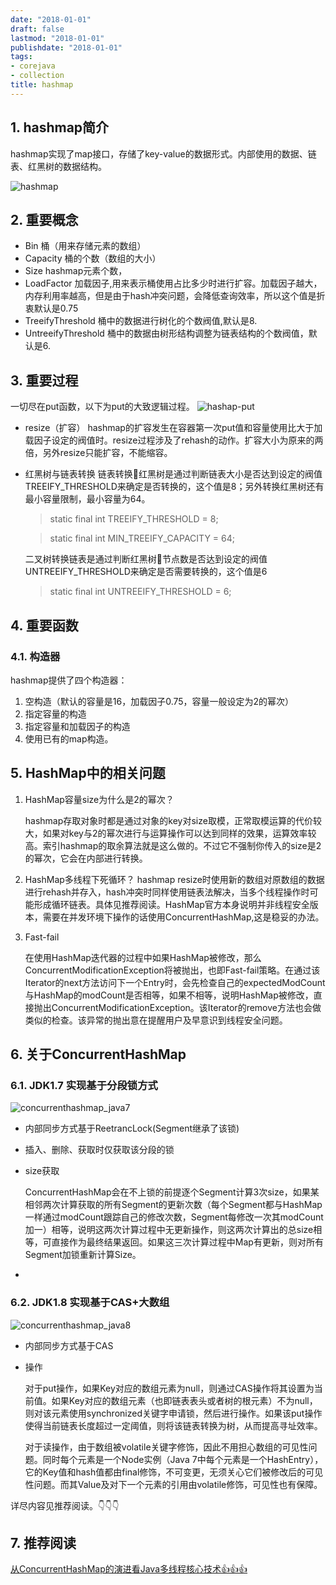 ```yaml
---
date: "2018-01-01"
draft: false
lastmod: "2018-01-01"
publishdate: "2018-01-01"
tags:
- corejava
- collection
title: hashmap
---
```


## 1. hashmap简介
hashmap实现了map接口，存储了key-value的数据形式。内部使用的数据、链表、红黑树的数据结构。

![hashmap](../../../picture/hashmap.png)

## 2. 重要概念
* Bin 桶（用来存储元素的数组）
* Capacity  桶的个数（数组的大小）
* Size hashmap元素个数，
* LoadFactor 加载因子,用来表示桶使用占比多少时进行扩容。加载因子越大，内存利用率越高，但是由于hash冲突问题，会降低查询效率，所以这个值是折衷默认是0.75
* TreeifyThreshold 桶中的数据进行树化的个数阀值,默认是8.
* UntreeifyThreshold 桶中的数据由树形结构调整为链表结构的个数阀值，默认是6.

## 3. 重要过程
一切尽在put函数，以下为put的大致逻辑过程。
![hashap-put](../../../picture/hashmap-put.png)
* resize（扩容）
hashmap的扩容发生在容器第一次put值和容量使用比大于加载因子设定的阀值时。resize过程涉及了rehash的动作。扩容大小为原来的两倍，另外resize只能扩容，不能缩容。

* 红黑树与链表转换
    链表转换红黑树是通过判断链表大小是否达到设定的阀值TREEIFY_THRESHOLD来确定是否转换的，这个值是8；另外转换红黑树还有最小容量限制，最小容量为64。
    > static final int TREEIFY_THRESHOLD = 8;

    > static final int MIN_TREEIFY_CAPACITY = 64;

    二叉树转换链表是通过判断红黑树节点数是否达到设定的阀值UNTREEIFY_THRESHOLD来确定是否需要转换的，这个值是6

    > static final int UNTREEIFY_THRESHOLD = 6;

## 4. 重要函数
### 4.1. 构造器
hashmap提供了四个构造器：
1. 空构造（默认的容量是16，加载因子0.75，容量一般设定为2的幂次）
2. 指定容量的构造
3. 指定容量和加载因子的构造
4. 使用已有的map构造。


## 5. HashMap中的相关问题
1. HashMap容量size为什么是2的幂次？

    hashmap存取对象时都是通过对象的key对size取模，正常取模运算的代价较大，如果对key与2的幂次进行与运算操作可以达到同样的效果，运算效率较高。索引hashmap的取余算法就是这么做的。不过它不强制你传入的size是2的幂次，它会在内部进行转换。
2. HashMap多线程下死循环？
    hashmap resize时使用新的数组对原数组的数据进行rehash并存入，hash冲突时同样使用链表法解决，当多个线程操作时可能形成循环链表。具体见推荐阅读。HashMap官方本身说明并非线程安全版本，需要在并发环境下操作的话使用ConcurrentHashMap,这是稳妥的办法。
3. Fast-fail

    在使用HashMap迭代器的过程中如果HashMap被修改，那么ConcurrentModificationException将被抛出，也即Fast-fail策略。在通过该Iterator的next方法访问下一个Entry时，会先检查自己的expectedModCount与HashMap的modCount是否相等，如果不相等，说明HashMap被修改，直接抛出ConcurrentModificationException。该Iterator的remove方法也会做类似的检查。该异常的抛出意在提醒用户及早意识到线程安全问题。

## 6. 关于ConcurrentHashMap
### 6.1. JDK1.7 实现基于分段锁方式
![concurrenthashmap_java7](../../../picture/concurrenthashmap_java7.png)

* 内部同步方式基于ReetrancLock(Segment继承了该锁)
* 插入、删除、获取时仅获取该分段的锁
* size获取

    ConcurrentHashMap会在不上锁的前提逐个Segment计算3次size，如果某相邻两次计算获取的所有Segment的更新次数（每个Segment都与HashMap一样通过modCount跟踪自己的修改次数，Segment每修改一次其modCount加一）相等，说明这两次计算过程中无更新操作，则这两次计算出的总size相等，可直接作为最终结果返回。如果这三次计算过程中Map有更新，则对所有Segment加锁重新计算Size。
* 

### 6.2. JDK1.8 实现基于CAS+大数组
![concurrenthashmap_java8](../../../picture/concurrenthashmap_java7.png)

* 内部同步方式基于CAS
* 操作

    对于put操作，如果Key对应的数组元素为null，则通过CAS操作将其设置为当前值。如果Key对应的数组元素（也即链表表头或者树的根元素）不为null，则对该元素使用synchronized关键字申请锁，然后进行操作。如果该put操作使得当前链表长度超过一定阈值，则将该链表转换为树，从而提高寻址效率。

    对于读操作，由于数组被volatile关键字修饰，因此不用担心数组的可见性问题。同时每个元素是一个Node实例（Java 7中每个元素是一个HashEntry），它的Key值和hash值都由final修饰，不可变更，无须关心它们被修改后的可见性问题。而其Value及对下一个元素的引用由volatile修饰，可见性也有保障。

详尽内容见推荐阅读。👇👇👇

## 7. 推荐阅读
[从ConcurrentHashMap的演进看Java多线程核心技术👍👍👍](http://www.jasongj.com/java/concurrenthashmap/)

